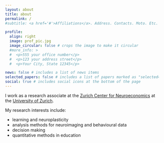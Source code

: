 ```yaml
---
layout: about
title: about
permalink: /
#subtitle: <a href='#'>Affiliations</a>. Address. Contacts. Moto. Etc.

profile:
  align: right
  image: prof_pic.jpg
  image_circular: false # crops the image to make it circular
  #more_info: >
  #  <p>555 your office number</p>
  #  <p>123 your address street</p>
  #  <p>Your City, State 12345</p>

news: false # includes a list of news items
selected_papers: false # includes a list of papers marked as "selected={true}"
social: true # includes social icons at the bottom of the page
---
```


I work as a research associate at the [Zurich Center for Neuroeconomics](https://www.zne.uzh.ch/en.html) at the [University of Zurich](https://www.uzh.ch). 

My research interests include:

- learning and neuroplasticity
- analysis methods for neuroimaging and behavioural data
- decision making 
- quantitative methods in education
